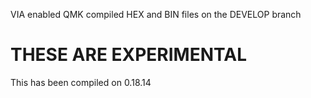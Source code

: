 VIA enabled QMK compiled HEX and BIN files on the DEVELOP branch

# THESE ARE EXPERIMENTAL 

 This has been compiled on 0.18.14
